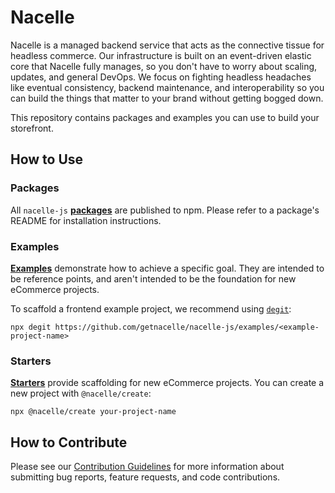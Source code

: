 # Nacelle

Nacelle is a managed backend service that acts as the connective tissue for headless commerce. Our infrastructure is built on an event-driven elastic core that Nacelle fully manages, so you don't have to worry about scaling, updates, and general DevOps. We focus on fighting headless headaches like eventual consistency, backend maintenance, and interoperability so you can build the things that matter to your brand without getting bogged down.

This repository contains packages and examples you can use to build your storefront.

## How to Use

### Packages

All `nacelle-js` [**packages**](https://github.com/getnacelle/nacelle-js/tree/main/packages) are published to npm. Please refer to a package's README for installation instructions.

### Examples

[**Examples**](https://github.com/getnacelle/nacelle-js/tree/main/examples) demonstrate how to achieve a specific goal. They are intended to be reference points, and aren't intended to be the foundation for new eCommerce projects.

To scaffold a frontend example project, we recommend using [`degit`](https://www.npmjs.com/package/degit):

```
npx degit https://github.com/getnacelle/nacelle-js/examples/<example-project-name>
```

### Starters

[**Starters**](https://github.com/getnacelle/nacelle-js/tree/main/starters) provide scaffolding for new eCommerce projects. You can create a new project with `@nacelle/create`:

```
npx @nacelle/create your-project-name
```

## How to Contribute

Please see our [Contribution Guidelines](./CONTRIBUTING.md) for more information about submitting bug reports, feature requests, and code contributions.
